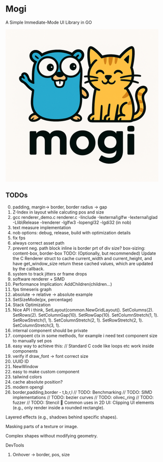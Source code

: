 # Mogi
A Simple Immediate-Mode UI Library in GO
<!-- add image -->

![Mogi Logo](mogi.png)
## TODOs
0. padding, margin->  border, border radius -> gap
1. Z-Index in layout while calcuting pos and size
2. gcc renderer_demo.c  renderer.c -Iinclude -Iexternal\glfw -Iexternal\glad -Llib\Release -lrenderer -lglfw3 -lopengl32 -lgdi32 (in nob)
3. text measure implementation
4. nob options: debug, release, build with optimization details
5. fix fps
6. always correct asset path
7. prevent neg. path
block
inline
is border prt of div size?
box-sizing: content-box, border-box
TODO: (Optionally, but recommended) Update the C Renderer struct to cache current_width and current_height, and have get_window_size return these cached values, which are updated by the callback.
1. system to track jitters or frame drops
2. software renderer + SIMD
3. Performance Implication: AddChildren(children...)
4. fps timeseris graph
5. absolute -> relative -> absolute example
5. SetSizeMode(px, percentage)
6. Stack Optimization
7. Nice API i think, SetLayout(common.NewGridLayout().
			SetColumns(2).
			SetRows(2).
			SetColumnGap(10).
			SetRowGap(10).
			SetColumnStretch(1, 1).
			SetRowStretch(1, 1).
			SetColumnStretch(2, 1).
			SetRowStretch(2, 1).
			SetColumnStretch(3, 1).
8. internal component should be private
9. compoent ctx in some methods, for example i need text component size to manually set pos
10. easy way to achieve this: // Standard C code like loops etc work inside components
11. verify if draw_font -> font correct size
12. UUID ID
13. NewWindow
14. easy to make custom component
15. tailwind colors
16. cache absolute position?
17. modern opengl
18. border,padding,border - t,b,r,l
// TODO: Benchmarking
// TODO: SIMD implementations
// TODO: bezier curves
// TODO: olivec_ring
// TODO: fuzzer
// TODO: Stencil
🎨 Common uses in 2D UI:
Clipping UI elements (e.g., only render inside a rounded rectangle).

Layered effects (e.g., shadows behind specific shapes).

Masking parts of a texture or image.

Complex shapes without modifying geometry.

DevTools
1. Onhover -> border, pos, size

